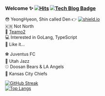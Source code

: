 ### Welcome ✨ [![Hits](https://hits.seeyoufarm.com/api/count/incr/badge.svg?url=https%3A%2F%2Fgithub.com%2FshinYeongHyeon&count_bg=%2379C83D&title_bg=%23555555&icon=smugmug.svg&icon_color=%23E7E7E7&title=hits&edge_flat=false)](https://hits.seeyoufarm.com) [![Tech Blog Badge](http://img.shields.io/badge/-Tech%20blog-black?style=flat-square&logo=github&link=https://shinyeonghyeon.github.io)](https://shinyeonghyeon.github.io)

😳 YeongHyeon, Shin called Den 👉 [![shield.io](https://img.shields.io/static/v1?label=wantToBe&message=Gopher&color=critical)](https://img.shields.io/static/v1?label=wantToBe&message=Gopher&color=critical)  
🇰🇷 Not North  
💼 [Teamo2](http://teamo2.kr)  
💻 Interested in GoLang, TypeScript  
🍻 Like it...
  
⚽ Juventus FC  
🏀 Utah Jazz  
⚾ Doosan Bears & LA Angels  
🏈 Kansas City Chiefs  

[![GitHub Streak](https://github-readme-streak-stats.herokuapp.com/?user=shinYeongHyeon&theme=flag-india)](https://github.com/DenverCoder1/github-readme-streak-stats)  
[![Top Langs](https://github-readme-stats.vercel.app/api/top-langs/?username=shinYeongHyeon&hide=html,css&layout=compact)](https://github.com/anuraghazra/github-readme-stats)
